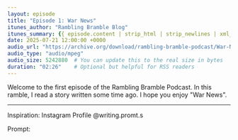 ```yaml
---
layout: episode
title: "Episode 1: War News"
itunes_author: "Rambling Bramble Blog"
itunes_summary: {{ episode.content | strip_html | strip_newlines | xml_escape }}
date: 2025-07-21 12:00:00 +0000
audio_url: "https://archive.org/download/rambling-bramble-podcast/War-News.mp3"
audio_type: "audio/mpeg"
audio_size: 5242880  # You can update this to the real size in bytes
duration: "02:26"    # Optional but helpful for RSS readers
---
```


Welcome to the first episode of the Rambling Bramble Podcast. In this ramble, I read a story written some time ago. I hope you enjoy "War News".

<hr>

Inspiration: Instagram Profile @writing.promt.s 

Prompt:

